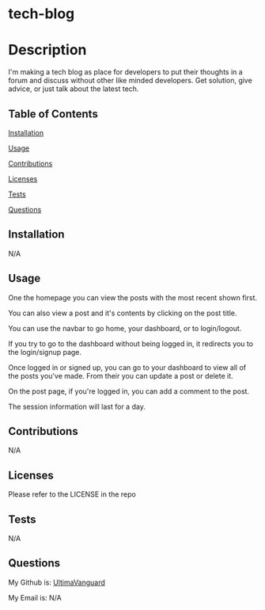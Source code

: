 # tech-blog
  
# Description

  I'm making a tech blog as place for developers to put their thoughts in a forum and discuss without other like minded developers. Get solution, give advice, or just talk about the latest tech.

## Table of Contents
  [Installation](#installation)

  [Usage](#usage)

  [Contributions](#contributions)

  [Licenses](#licenses)

  [Tests](#tests)

  [Questions](#questions)
  
## Installation
  
  N/A
  
## Usage
  
  One the homepage you can view the posts with the most recent shown first.

  You can also view a post and it's contents by clicking on the post title.

  You can use the navbar to go home, your dashboard, or to login/logout.

  If you try to go to the dashboard without being logged in, it redirects you to the login/signup page.

  Once logged in or signed up, you can go to your dashboard to view all of the posts you've made. From their you can update a post or delete it.

  On the post page, if you're logged in, you can add a comment to the post.

  The session information will last for a day.
  
## Contributions
  
  N/A
  
## Licenses
  
  Please refer to the LICENSE in the repo

## Tests

  N/A

## Questions

  My Github is: [UltimaVanguard](https://github.com/UltimaVanguard)

  My Email is: N/A